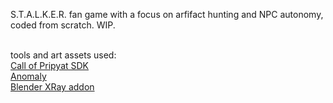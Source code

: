 S.T.A.L.K.E.R. fan game with a focus on arfifact hunting and NPC autonomy, coded from scratch. WIP. <br><br>

tools and art assets used:<br>
[Call of Pripyat SDK](https://www.moddb.com/games/stalker-call-of-pripyat/downloads/x-ray-16-engine-sdk-v07)<br>
[Anomaly](https://www.moddb.com/mods/stalker-anomaly)<br>
[Blender XRay addon](https://github.com/PavelBlend/blender-xray)<br>

